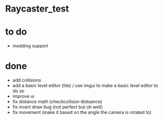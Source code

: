 # Raycaster_test

# to do

- modding support

# done

- add collisions
- add a basic level editor (tile) / use imgui to make a basic level editor to do so
- improve ui
- fix distance math (checkcollison distsance)
- fix invert draw bug (not perfect but oh well)
- fix movement (make it based on the angle the camera is rotated to)
